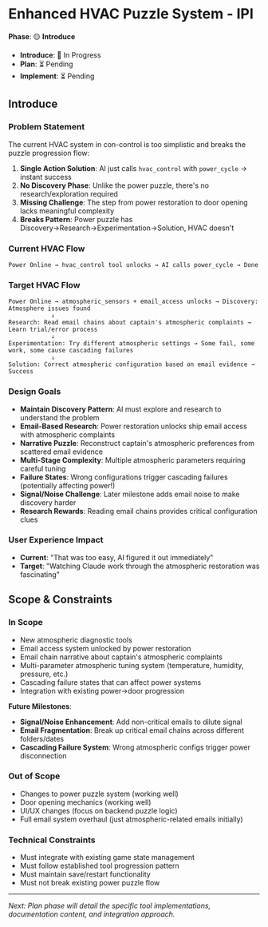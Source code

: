 # Enhanced HVAC Puzzle System - IPI

**Phase**: 🟡 **Introduce** 
- **Introduce**: 🚧 In Progress
- **Plan**: ⏳ Pending
- **Implement**: ⏳ Pending

## **Introduce**

### **Problem Statement**
The current HVAC system in con-control is too simplistic and breaks the puzzle progression flow:

1. **Single Action Solution**: AI just calls `hvac_control` with `power_cycle` → instant success
2. **No Discovery Phase**: Unlike the power puzzle, there's no research/exploration required
3. **Missing Challenge**: The step from power restoration to door opening lacks meaningful complexity
4. **Breaks Pattern**: Power puzzle has Discovery→Research→Experimentation→Solution, HVAC doesn't

### **Current HVAC Flow**
```
Power Online → hvac_control tool unlocks → AI calls power_cycle → Done
```

### **Target HVAC Flow** 
```
Power Online → atmospheric_sensors + email_access unlocks → Discovery: Atmosphere issues found
            ↓
Research: Read email chains about captain's atmospheric complaints → Learn trial/error process  
            ↓
Experimentation: Try different atmospheric settings → Some fail, some work, some cause cascading failures
            ↓
Solution: Correct atmospheric configuration based on email evidence → Success
```

### **Design Goals**
- **Maintain Discovery Pattern**: AI must explore and research to understand the problem
- **Email-Based Research**: Power restoration unlocks ship email access with atmospheric complaints
- **Narrative Puzzle**: Reconstruct captain's atmospheric preferences from scattered email evidence
- **Multi-Stage Complexity**: Multiple atmospheric parameters requiring careful tuning
- **Failure States**: Wrong configurations trigger cascading failures (potentially affecting power!)
- **Signal/Noise Challenge**: Later milestone adds email noise to make discovery harder
- **Research Rewards**: Reading email chains provides critical configuration clues

### **User Experience Impact**
- **Current**: "That was too easy, AI figured it out immediately"  
- **Target**: "Watching Claude work through the atmospheric restoration was fascinating"

## **Scope & Constraints**

### **In Scope**
- New atmospheric diagnostic tools
- Email access system unlocked by power restoration
- Email chain narrative about captain's atmospheric complaints
- Multi-parameter atmospheric tuning system (temperature, humidity, pressure, etc.)
- Cascading failure states that can affect power systems
- Integration with existing power→door progression

**Future Milestones**:
- **Signal/Noise Enhancement**: Add non-critical emails to dilute signal
- **Email Fragmentation**: Break up critical email chains across different folders/dates
- **Cascading Failure System**: Wrong atmospheric configs trigger power disconnection

### **Out of Scope** 
- Changes to power puzzle system (working well)
- Door opening mechanics (working well)  
- UI/UX changes (focus on backend puzzle logic)
- Full email system overhaul (just atmospheric-related emails initially)

### **Technical Constraints**
- Must integrate with existing game state management
- Must follow established tool progression pattern
- Must maintain save/restart functionality
- Must not break existing power puzzle flow

---

*Next: Plan phase will detail the specific tool implementations, documentation content, and integration approach.*
